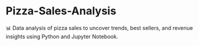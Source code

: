# Pizza-Sales-Analysis
📊 Data analysis of pizza sales to uncover trends, best sellers, and revenue insights using Python and Jupyter Notebook.
